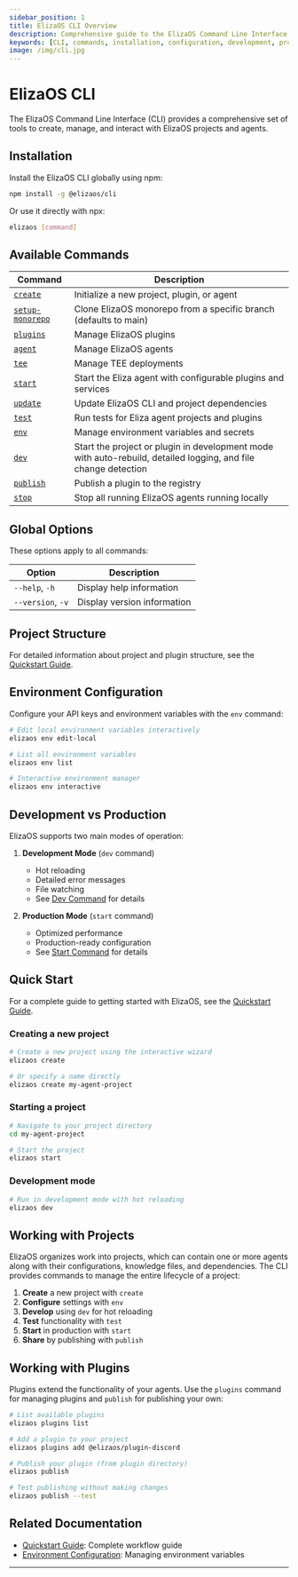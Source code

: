 ```yaml
---
sidebar_position: 1
title: ElizaOS CLI Overview
description: Comprehensive guide to the ElizaOS Command Line Interface (CLI) tools and commands
keywords: [CLI, commands, installation, configuration, development, production, plugins, projects]
image: /img/cli.jpg
---
```


# ElizaOS CLI

The ElizaOS Command Line Interface (CLI) provides a comprehensive set of tools to create, manage, and interact with ElizaOS projects and agents.

## Installation

Install the ElizaOS CLI globally using npm:

```bash
npm install -g @elizaos/cli
```

Or use it directly with npx:

```bash
elizaos [command]
```

## Available Commands

| Command                                 | Description                                                                                                    |
| --------------------------------------- | -------------------------------------------------------------------------------------------------------------- |
| [`create`](./create.md)                 | Initialize a new project, plugin, or agent                                                                     |
| [`setup-monorepo`](./setup-monorepo.md) | Clone ElizaOS monorepo from a specific branch (defaults to main)                                         |
| [`plugins`](./plugins.md)               | Manage ElizaOS plugins                                                                                         |
| [`agent`](./agent.md)                   | Manage ElizaOS agents                                                                                          |
| [`tee`](./tee.md)                       | Manage TEE deployments                                                                                         |
| [`start`](./start.md)                   | Start the Eliza agent with configurable plugins and services                                                   |
| [`update`](./update.md)                 | Update ElizaOS CLI and project dependencies                                                                    |
| [`test`](./test.md)                     | Run tests for Eliza agent projects and plugins                                                                 |
| [`env`](./env.md)                       | Manage environment variables and secrets                                                                       |
| [`dev`](./dev.md)                       | Start the project or plugin in development mode with auto-rebuild, detailed logging, and file change detection |
| [`publish`](./publish.md)               | Publish a plugin to the registry                                                                               |
| [`stop`](./stop.md)                     | Stop all running ElizaOS agents running locally                                                                |

## Global Options

These options apply to all commands:

| Option            | Description                 |
| ----------------- | --------------------------- |
| `--help`, `-h`    | Display help information    |
| `--version`, `-v` | Display version information |

## Project Structure

For detailed information about project and plugin structure, see the [Quickstart Guide](../quickstart.md).

## Environment Configuration

Configure your API keys and environment variables with the `env` command:

```bash
# Edit local environment variables interactively
elizaos env edit-local

# List all environment variables
elizaos env list

# Interactive environment manager
elizaos env interactive
```

## Development vs Production

ElizaOS supports two main modes of operation:

1. **Development Mode** (`dev` command)

   - Hot reloading
   - Detailed error messages
   - File watching
   - See [Dev Command](./dev.md) for details

2. **Production Mode** (`start` command)
   - Optimized performance
   - Production-ready configuration
   - See [Start Command](./start.md) for details

## Quick Start

For a complete guide to getting started with ElizaOS, see the [Quickstart Guide](../quickstart.md).

### Creating a new project

```bash
# Create a new project using the interactive wizard
elizaos create

# Or specify a name directly
elizaos create my-agent-project
```

### Starting a project

```bash
# Navigate to your project directory
cd my-agent-project

# Start the project
elizaos start
```

### Development mode

```bash
# Run in development mode with hot reloading
elizaos dev
```

## Working with Projects

ElizaOS organizes work into projects, which can contain one or more agents along with their configurations, knowledge files, and dependencies. The CLI provides commands to manage the entire lifecycle of a project:

1. **Create** a new project with `create`
2. **Configure** settings with `env`
3. **Develop** using `dev` for hot reloading
4. **Test** functionality with `test`
5. **Start** in production with `start`
6. **Share** by publishing with `publish`

## Working with Plugins

Plugins extend the functionality of your agents. Use the `plugins` command for managing plugins and `publish` for publishing your own:

```bash
# List available plugins
elizaos plugins list

# Add a plugin to your project
elizaos plugins add @elizaos/plugin-discord

# Publish your plugin (from plugin directory)
elizaos publish

# Test publishing without making changes
elizaos publish --test
```

## Related Documentation

- [Quickstart Guide](../quickstart.md): Complete workflow guide
- [Environment Configuration](./env.md): Managing environment variables

---

